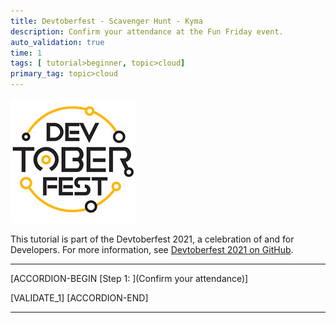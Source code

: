 ```yaml
---
title: Devtoberfest - Scavenger Hunt - Kyma
description: Confirm your attendance at the Fun Friday event.
auto_validation: true
time: 1
tags: [ tutorial>beginner, topic>cloud]
primary_tag: topic>cloud
---
```


![Link text e.g., Destination screen](Devtoberfest.jpg)

This tutorial is part of the Devtoberfest 2021, a celebration of and for Developers. For more information, see [Devtoberfest 2021 on GitHub](https://github.com/SAP-samples/devtoberfest-2021).

---

[ACCORDION-BEGIN [Step 1: ](Confirm your attendance)]



[VALIDATE_1]
[ACCORDION-END]

---
